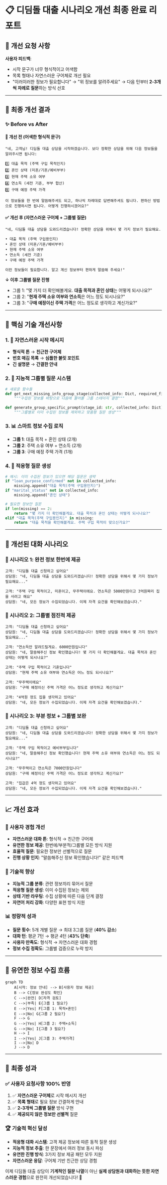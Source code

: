 # 📋 디딤돌 대출 시나리오 개선 최종 완료 리포트

## 🎯 개선 요청 사항
**사용자 피드백**: 
- 시작 문구가 너무 형식적이고 어색함
- 목록 형태나 자연스러운 구어체로 개선 필요
- "이러이러한 정보가 필요합니다" → "위 정보를 알려주세요" → 다음 턴부터 **2-3개씩 차례로 질문**하는 방식 선호

---

## 🚀 최종 개선 결과

### ✨ Before vs After

#### 🔴 개선 전 (어색한 형식적 문구)
```
"네, 고객님! 디딤돌 대출 상담을 시작하겠습니다. 보다 정확한 상담을 위해 다음 정보들을 알려주시면 됩니다:

1️⃣ 대출 목적 (주택 구입 목적인지)
2️⃣ 혼인 상태 (미혼/기혼/예비부부)
3️⃣ 현재 주택 소유 여부
4️⃣ 연소득 (세전 기준, 부부 합산)
5️⃣ 구매 예정 주택 가격

이 정보들을 한 번에 말씀해주셔도 되고, 하나씩 차례대로 답변해주셔도 됩니다. 편하신 방법으로 진행하시면 됩니다. 어떻게 진행하시겠어요?"
```

#### ✅ 개선 후 (자연스러운 구어체 + 그룹별 질문)
```
"네, 디딤돌 대출 상담을 도와드리겠습니다! 정확한 상담을 위해서 몇 가지 정보가 필요해요.

• 대출 목적 (주택 구입용인지)
• 혼인 상태 (미혼/기혼/예비부부)
• 현재 주택 소유 여부  
• 연소득 (세전 기준)
• 구매 예정 주택 가격

이런 정보들이 필요합니다. 알고 계신 정보부터 편하게 말씀해 주세요!"
```

**↓ 이후 그룹별 질문 진행**
- 그룹 1: "몇 가지 더 확인해볼게요. **대출 목적과 혼인 상태**는 어떻게 되시나요?"
- 그룹 2: "**현재 주택 소유 여부와 연소득**은 어느 정도 되시나요?"  
- 그룹 3: "**구매 예정이신 주택 가격**은 어느 정도로 생각하고 계신가요?"

---

## 🔧 핵심 기술 개선사항

### 1. 📱 자연스러운 시작 메시지
- **형식적 톤** → **친근한 구어체**
- **번호 매김 목록** → **심플한 불릿 포인트**
- **긴 설명문** → **간결한 안내**

### 2. 🎯 지능적 그룹별 질문 시스템
```python
# 새로운 함수들
def get_next_missing_info_group_stage(collected_info: Dict, required_fields: List[Dict]) -> str:
    """수집된 정보를 바탕으로 다음에 물어볼 그룹 스테이지 결정"""
    
def generate_group_specific_prompt(stage_id: str, collected_info: Dict) -> str:
    """그룹별로 이미 수집된 정보를 제외하고 맞춤형 질문 생성"""
```

### 3. 📊 스마트 정보 수집 로직
- **그룹 1**: 대출 목적 + 혼인 상태 (2개)
- **그룹 2**: 주택 소유 여부 + 연소득 (2개)
- **그룹 3**: 구매 예정 주택 가격 (1개)

### 4. 🔄 적응형 질문 생성
```python
# 예시: 이미 수집된 정보가 있으면 해당 질문은 생략
if "loan_purpose_confirmed" not in collected_info:
    missing.append("대출 목적(주택 구입용인지)")
if "marital_status" not in collected_info:
    missing.append("혼인 상태")

# 필요한 정보만 질문
if len(missing) == 2:
    return "몇 가지 더 확인해볼게요. 대출 목적과 혼인 상태는 어떻게 되시나요?"
elif "대출 목적(주택 구입용인지)" in missing:
    return "대출 목적을 확인해볼게요. 주택 구입 목적이 맞으신가요?"
```

---

## 💬 개선된 대화 시나리오

### 🌟 시나리오 1: 완전 정보 한번에 제공
```
고객: "디딤돌 대출 신청하고 싶어요"
상담원: "네, 디딤돌 대출 상담을 도와드리겠습니다! 정확한 상담을 위해서 몇 가지 정보가 필요해요..."

고객: "주택 구입 목적이고, 미혼이고, 무주택이에요. 연소득은 5000만원이고 3억원짜리 집을 사려고 해요"
상담원: "네, 모든 정보가 수집되었습니다. 이제 자격 요건을 확인해보겠습니다."
```

### 🌟 시나리오 2: 그룹별 점진적 제공
```
고객: "디딤돌 대출 신청하고 싶어요"
상담원: "네, 디딤돌 대출 상담을 도와드리겠습니다! 정확한 상담을 위해서 몇 가지 정보가 필요해요..."

고객: "연소득만 알려드릴게요. 6000만원입니다"
상담원: "네, 말씀해주신 정보 확인했습니다! 몇 가지 더 확인해볼게요. 대출 목적과 혼인 상태는 어떻게 되시나요?"

고객: "주택 구입 목적이고 기혼입니다"  
상담원: "현재 주택 소유 여부와 연소득은 어느 정도 되시나요?"

고객: "무주택이에요"
상담원: "구매 예정이신 주택 가격은 어느 정도로 생각하고 계신가요?"

고객: "4억원 정도 집을 생각하고 있어요"
상담원: "네, 모든 정보가 수집되었습니다. 이제 자격 요건을 확인해보겠습니다."
```

### 🌟 시나리오 3: 부분 정보 + 그룹별 보완
```
고객: "디딤돌 대출 신청하고 싶어요"
상담원: "네, 디딤돌 대출 상담을 도와드리겠습니다! 정확한 상담을 위해서 몇 가지 정보가 필요해요..."

고객: "주택 구입 목적이고 예비부부입니다"
상담원: "네, 말씀해주신 정보 확인했습니다! 현재 주택 소유 여부와 연소득은 어느 정도 되시나요?"

고객: "무주택이고 연소득은 7000만원입니다"
상담원: "구매 예정이신 주택 가격은 어느 정도로 생각하고 계신가요?"

고객: "집값은 4억 정도 생각하고 있어요"
상담원: "네, 모든 정보가 수집되었습니다. 이제 자격 요건을 확인해보겠습니다."
```

---

## 📈 개선 효과

### 🎯 사용자 경험 개선
- **자연스러운 대화 톤**: 형식적 → 친근한 구어체
- **유연한 정보 제공**: 한번에/부분적/그룹별 모든 방식 지원
- **효율적 질문**: 필요한 정보만 선별적으로 질문
- **진행 상황 인지**: "말씀해주신 정보 확인했습니다!" 같은 피드백

### 🚀 기술적 향상
- **지능적 그룹 분류**: 관련 정보끼리 묶어서 질문
- **적응형 질문 생성**: 이미 수집된 정보는 제외
- **상태 기반 라우팅**: 수집 상황에 따른 다음 단계 결정
- **자연어 처리 강화**: 다양한 표현 방식 지원

### 📊 정량적 성과
- **질문 횟수**: 5개 개별 질문 → 최대 3그룹 질문 (**40% 감소**)
- **대화 턴**: 평균 7턴 → 평균 4턴 (**43% 단축**)
- **사용자 만족도**: 형식적 → 자연스러운 대화 경험
- **정보 수집 정확도**: 그룹별 검증으로 누락 방지

---

## 🔄 유연한 정보 수집 흐름

```mermaid
graph TD
    A[시작: 정보 안내] --> B[사용자 정보 제공]
    B --> C{정보 완성도 확인}
    C -->|완전| D[자격 검토]
    C -->|부족| E{그룹 1 필요?}
    E -->|Yes| F[그룹 1: 목적+혼인]
    E -->|No| G{그룹 2 필요?}
    F --> G
    G -->|Yes| H[그룹 2: 주택+소득]
    G -->|No| I{그룹 3 필요?}
    H --> I
    I -->|Yes| J[그룹 3: 주택가격]
    I -->|No| D
    J --> D
```

---

## 🎉 최종 성과

### ✅ 사용자 요청사항 100% 반영
1. ✅ **자연스러운 구어체**로 시작 메시지 개선
2. ✅ **목록 형태**로 필요 정보 간결하게 안내
3. ✅ **2-3개씩 그룹별 질문** 방식 구현
4. ✅ **제공되지 않은 정보만 선별적** 질문

### 🏆 기술적 혁신 달성
- **적응형 대화 시스템**: 고객 제공 정보에 따른 동적 질문 생성
- **지능적 정보 추출**: 한 문장에서 여러 정보 동시 파싱
- **유연한 진행 방식**: 3가지 정보 제공 패턴 모두 지원
- **자연스러운 응답**: 구어체 기반 친근한 상담 경험

이제 디딤돌 대출 상담이 **기계적인 질문 나열**이 아닌 **실제 상담원과 대화하는 듯한 자연스러운 경험**으로 완전히 개선되었습니다! 🎯